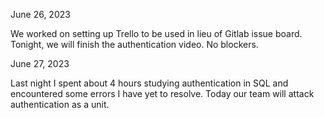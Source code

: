 June 26, 2023

We worked on setting up Trello to be used in lieu of Gitlab issue board. Tonight, we will finish the authentication video. No blockers.

June 27, 2023

Last night I spent about 4 hours studying authentication in SQL and encountered some errors I have yet to resolve. Today our team will attack authentication as a unit.
